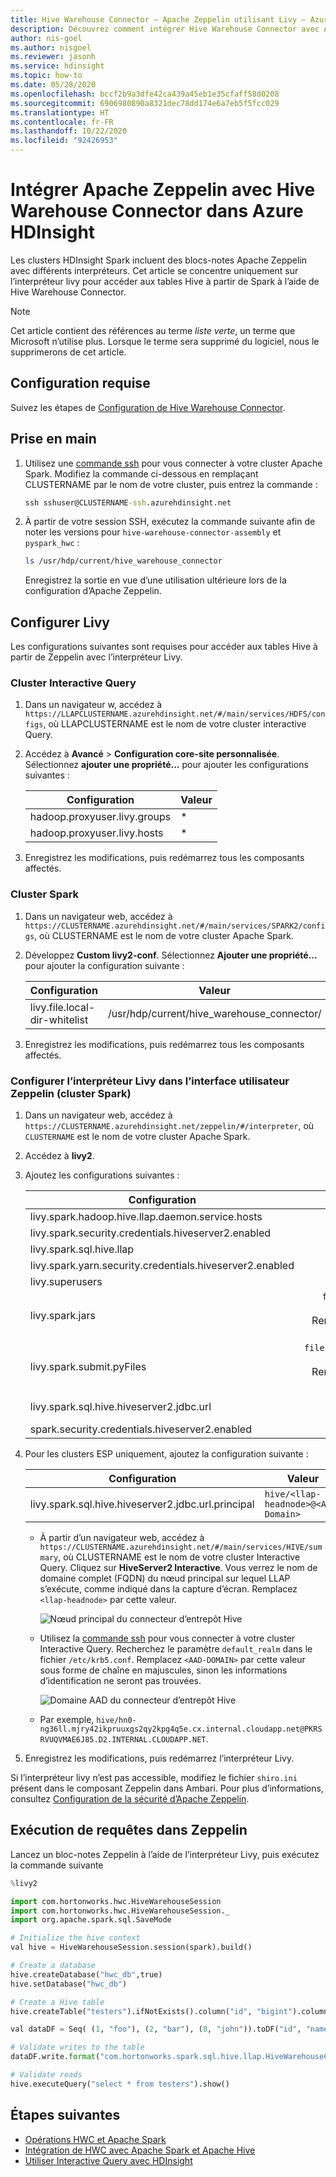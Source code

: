 ```yaml
---
title: Hive Warehouse Connector – Apache Zeppelin utilisant Livy – Azure HDInsight
description: Découvrez comment intégrer Hive Warehouse Connector avec Apache Zeppelin sur Azure HDInsight.
author: nis-goel
ms.author: nisgoel
ms.reviewer: jasonh
ms.service: hdinsight
ms.topic: how-to
ms.date: 05/28/2020
ms.openlocfilehash: bccf2b9a3dfe42ca439a45eb1e35cfaff58d0208
ms.sourcegitcommit: 6906980890a8321dec78dd174e6a7eb5f5fcc029
ms.translationtype: HT
ms.contentlocale: fr-FR
ms.lasthandoff: 10/22/2020
ms.locfileid: "92426953"
---
```

# <a name="integrate-apache-zeppelin-with-hive-warehouse-connector-in-azure-hdinsight"></a>Intégrer Apache Zeppelin avec Hive Warehouse Connector dans Azure HDInsight

Les clusters HDInsight Spark incluent des blocs-notes Apache Zeppelin avec différents interpréteurs. Cet article se concentre uniquement sur l’interpréteur livy pour accéder aux tables Hive à partir de Spark à l’aide de Hive Warehouse Connector.

> [!NOTE]
> Cet article contient des références au terme *liste verte*, un terme que Microsoft n’utilise plus. Lorsque le terme sera supprimé du logiciel, nous le supprimerons de cet article.

## <a name="prerequisite"></a>Configuration requise

Suivez les étapes de [Configuration de Hive Warehouse Connector](apache-hive-warehouse-connector.md#hive-warehouse-connector-setup).

## <a name="getting-started"></a>Prise en main

1. Utilisez une [commande ssh](../hdinsight-hadoop-linux-use-ssh-unix.md) pour vous connecter à votre cluster Apache Spark. Modifiez la commande ci-dessous en remplaçant CLUSTERNAME par le nom de votre cluster, puis entrez la commande :

    ```cmd
    ssh sshuser@CLUSTERNAME-ssh.azurehdinsight.net
    ```

1. À partir de votre session SSH, exécutez la commande suivante afin de noter les versions pour `hive-warehouse-connector-assembly` et `pyspark_hwc` :

    ```bash
    ls /usr/hdp/current/hive_warehouse_connector
    ```

    Enregistrez la sortie en vue d’une utilisation ultérieure lors de la configuration d’Apache Zeppelin.

## <a name="configure-livy"></a>Configurer Livy

Les configurations suivantes sont requises pour accéder aux tables Hive à partir de Zeppelin avec l’interpréteur Livy.

### <a name="interactive-query-cluster"></a>Cluster Interactive Query

1. Dans un navigateur w, accédez à `https://LLAPCLUSTERNAME.azurehdinsight.net/#/main/services/HDFS/configs`, où LLAPCLUSTERNAME est le nom de votre cluster interactive Query.

1. Accédez à **Avancé** > **Configuration core-site personnalisée**. Sélectionnez **ajouter une propriété...** pour ajouter les configurations suivantes :

    | Configuration                 | Valeur |
    | ----------------------------- |-------|
    | hadoop.proxyuser.livy.groups  | *     |
    | hadoop.proxyuser.livy.hosts   | *     |

1. Enregistrez les modifications, puis redémarrez tous les composants affectés.

### <a name="spark-cluster"></a>Cluster Spark

1. Dans un navigateur web, accédez à `https://CLUSTERNAME.azurehdinsight.net/#/main/services/SPARK2/configs`, où CLUSTERNAME est le nom de votre cluster Apache Spark.

1. Développez **Custom livy2-conf**. Sélectionnez **Ajouter une propriété...** pour ajouter la configuration suivante :

    | Configuration                 | Valeur                                      |
    | ----------------------------- |------------------------------------------  |
    | livy.file.local-dir-whitelist | /usr/hdp/current/hive_warehouse_connector/ |

1. Enregistrez les modifications, puis redémarrez tous les composants affectés.

### <a name="configure-livy-interpreter-in-zeppelin-ui-spark-cluster"></a>Configurer l’interpréteur Livy dans l’interface utilisateur Zeppelin (cluster Spark)

1. Dans un navigateur web, accédez à `https://CLUSTERNAME.azurehdinsight.net/zeppelin/#/interpreter`, où `CLUSTERNAME` est le nom de votre cluster Apache Spark.

1. Accédez à **livy2**.

1. Ajoutez les configurations suivantes :

    | Configuration                 | Valeur                                      |
    | ----------------------------- |:------------------------------------------:|
    | livy.spark.hadoop.hive.llap.daemon.service.hosts | @llap0 |
    | livy.spark.security.credentials.hiveserver2.enabled | true |
    | livy.spark.sql.hive.llap | true |
    | livy.spark.yarn.security.credentials.hiveserver2.enabled | true |
    | livy.superusers | livy,zeppelin |
    | livy.spark.jars | `file:///usr/hdp/current/hive_warehouse_connector/hive-warehouse-connector-assembly-VERSION.jar`.<br>Remplacez VERSION par la valeur que vous avez obtenue dans [Prise en main](#getting-started). |
    | livy.spark.submit.pyFiles | `file:///usr/hdp/current/hive_warehouse_connector/pyspark_hwc-VERSION.zip`.<br>Remplacez VERSION par la valeur que vous avez obtenue dans [Prise en main](#getting-started). |
    | livy.spark.sql.hive.hiveserver2.jdbc.url | Définissez l’URL JDBC interactive HiveServer2 du cluster interactive Query. |
    | spark.security.credentials.hiveserver2.enabled | true |

1. Pour les clusters ESP uniquement, ajoutez la configuration suivante :

    | Configuration| Valeur|
    |---|---|
    | livy.spark.sql.hive.hiveserver2.jdbc.url.principal | `hive/<llap-headnode>@<AAD-Domain>` |

    * À partir d’un navigateur web, accédez à `https://CLUSTERNAME.azurehdinsight.net/#/main/services/HIVE/summary`, où CLUSTERNAME est le nom de votre cluster Interactive Query. Cliquez sur **HiveServer2 Interactive**. Vous verrez le nom de domaine complet (FQDN) du nœud principal sur lequel LLAP s’exécute, comme indiqué dans la capture d’écran. Remplacez `<llap-headnode>` par cette valeur.

        ![Nœud principal du connecteur d’entrepôt Hive](./media/apache-hive-warehouse-connector/head-node-hive-server-interactive.png)

    * Utilisez la [commande ssh](../hdinsight-hadoop-linux-use-ssh-unix.md) pour vous connecter à votre cluster Interactive Query. Recherchez le paramètre `default_realm` dans le fichier `/etc/krb5.conf`. Remplacez `<AAD-DOMAIN>` par cette valeur sous forme de chaîne en majuscules, sinon les informations d’identification ne seront pas trouvées.

        ![Domaine AAD du connecteur d’entrepôt Hive](./media/apache-hive-warehouse-connector/aad-domain.png)

    * Par exemple, `hive/hn0-ng36ll.mjry42ikpruuxgs2qy2kpg4q5e.cx.internal.cloudapp.net@PKRSRVUQVMAE6J85.D2.INTERNAL.CLOUDAPP.NET`.

1. Enregistrez les modifications, puis redémarrez l’interpréteur Livy.

Si l’interpréteur livy n’est pas accessible, modifiez le fichier `shiro.ini` présent dans le composant Zeppelin dans Ambari. Pour plus d’informations, consultez [Configuration de la sécurité d’Apache Zeppelin](https://docs.cloudera.com/HDPDocuments/HDP3/HDP-3.0.1/configuring-zeppelin-security/content/enabling_access_control_for_interpreter__configuration__and_credential_settings.html).  


## <a name="running-queries-in-zeppelin"></a>Exécution de requêtes dans Zeppelin 

Lancez un bloc-notes Zeppelin à l’aide de l’interpréteur Livy, puis exécutez la commande suivante

```python
%livy2

import com.hortonworks.hwc.HiveWarehouseSession
import com.hortonworks.hwc.HiveWarehouseSession._
import org.apache.spark.sql.SaveMode

# Initialize the hive context
val hive = HiveWarehouseSession.session(spark).build()

# Create a database
hive.createDatabase("hwc_db",true)
hive.setDatabase("hwc_db")

# Create a Hive table
hive.createTable("testers").ifNotExists().column("id", "bigint").column("name", "string").create()

val dataDF = Seq( (1, "foo"), (2, "bar"), (8, "john")).toDF("id", "name")

# Validate writes to the table
dataDF.write.format("com.hortonworks.spark.sql.hive.llap.HiveWarehouseConnector").mode("append").option("table", "hwc_db.testers").save()

# Validate reads
hive.executeQuery("select * from testers").show()

```

## <a name="next-steps"></a>Étapes suivantes

* [Opérations HWC et Apache Spark](./apache-hive-warehouse-connector-operations.md)
* [Intégration de HWC avec Apache Spark et Apache Hive](./apache-hive-warehouse-connector.md)
* [Utiliser Interactive Query avec HDInsight](./apache-interactive-query-get-started.md)
